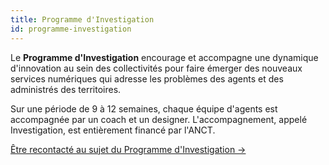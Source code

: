 ```yaml
---
title: Programme d'Investigation
id: programme-investigation
---
```

Le **Programme d'Investigation** encourage et accompagne une dynamique d'innovation au sein des collectivités pour faire émerger des nouveaux services numériques qui adresse les problèmes des agents et des administrés des territoires. 

Sur une période de 9 à 12 semaines, chaque équipe d'agents est accompagnée par un coach et un designer. L'accompagnement, appelé Investigation, est entièrement financé par l'ANCT.

<a href="/contact-territoires/?prefill_Sujets=lancer un Programme d'Investigation au sein de ma collectivité" class="cta">Être recontacté au sujet du Programme d'Investigation →</a>
